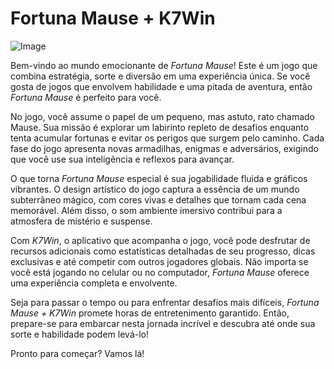 # Fortuna Mause + K7Win

![Image](https://github.com/user-attachments/assets/b9de9dee-b60e-46a0-9e49-3c6ca594ed6f)

Bem-vindo ao mundo emocionante de *Fortuna Mause*! Este é um jogo que combina estratégia, sorte e diversão em uma experiência única. Se você gosta de jogos que envolvem habilidade e uma pitada de aventura, então *Fortuna Mause* é perfeito para você.

No jogo, você assume o papel de um pequeno, mas astuto, rato chamado Mause. Sua missão é explorar um labirinto repleto de desafios enquanto tenta acumular fortunas e evitar os perigos que surgem pelo caminho. Cada fase do jogo apresenta novas armadilhas, enigmas e adversários, exigindo que você use sua inteligência e reflexos para avançar.

O que torna *Fortuna Mause* especial é sua jogabilidade fluida e gráficos vibrantes. O design artístico do jogo captura a essência de um mundo subterrâneo mágico, com cores vivas e detalhes que tornam cada cena memorável. Além disso, o som ambiente imersivo contribui para a atmosfera de mistério e suspense.

Com *K7Win*, o aplicativo que acompanha o jogo, você pode desfrutar de recursos adicionais como estatísticas detalhadas de seu progresso, dicas exclusivas e até competir com outros jogadores globais. Não importa se você está jogando no celular ou no computador, *Fortuna Mause* oferece uma experiência completa e envolvente.

Seja para passar o tempo ou para enfrentar desafios mais difíceis, *Fortuna Mause + K7Win* promete horas de entretenimento garantido. Então, prepare-se para embarcar nesta jornada incrível e descubra até onde sua sorte e habilidade podem levá-lo!

Pronto para começar? Vamos lá!